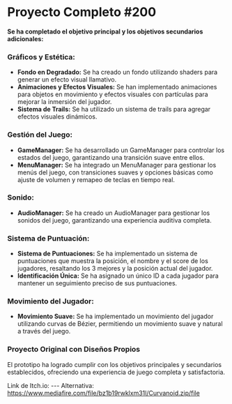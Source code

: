# **Proyecto Completo #200**

**Se ha completado el objetivo principal y los objetivos secundarios adicionales:**

### Gráficos y Estética:
- **Fondo en Degradado:** Se ha creado un fondo utilizando shaders para generar un efecto visual llamativo.
- **Animaciones y Efectos Visuales:** Se han implementado animaciones para objetos en movimiento y efectos visuales con partículas para mejorar la inmersión del jugador.
- **Sistema de Trails:** Se ha utilizado un sistema de trails para agregar efectos visuales dinámicos.

### Gestión del Juego:
- **GameManager:** Se ha desarrollado un GameManager para controlar los estados del juego, garantizando una transición suave entre ellos.
- **MenuManager:** Se ha integrado un MenuManager para gestionar los menús del juego, con transiciones suaves y opciones básicas como ajuste de volumen y remapeo de teclas en tiempo real.

### Sonido:
- **AudioManager:** Se ha creado un AudioManager para gestionar los sonidos del juego, garantizando una experiencia auditiva completa.

### Sistema de Puntuación:
- **Sistema de Puntuaciones:** Se ha implementado un sistema de puntuaciones que muestra la posición, el nombre y el score de los jugadores, resaltando los 3 mejores y la posición actual del jugador.
- **Identificación Única:** Se ha asignado un único ID a cada jugador para mantener un seguimiento preciso de sus puntuaciones.

### Movimiento del Jugador:
- **Movimiento Suave:** Se ha implementado un movimiento del jugador utilizando curvas de Bézier, permitiendo un movimiento suave y natural a través del juego.

### **Proyecto Original con Diseños Propios**

El prototipo ha logrado cumplir con los objetivos principales y secundarios establecidos, ofreciendo una experiencia de juego completa y satisfactoria.


Link de Itch.io: ---
Alternativa: https://www.mediafire.com/file/bz1b19rwklxm31l/Curvanoid.zip/file
